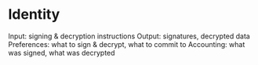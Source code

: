 # Identity

Input: signing & decryption instructions
Output: signatures, decrypted data
Preferences: what to sign & decrypt, what to commit to
Accounting: what was signed, what was decrypted